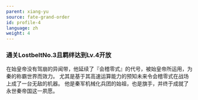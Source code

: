 ```yaml
---
parent: xiang-yu
source: fate-grand-order
id: profile-4
language: zh
weight: 4
---
```


### 通关LostbeltNo.3且羁绊达到Lv.4开放

在始皇帝没有驾崩的异闻带，他延续了『会稽零式』的代号，被始皇帝所运用，为秦的称霸世界而效力。
尤其是基于其高速运算能力的预知未来令会稽零式在战场上成了一台无敌的机器。
他是秦军机械化兵团的始祖，也是旗手，并终于成就了永世秦帝国这一夙愿。
